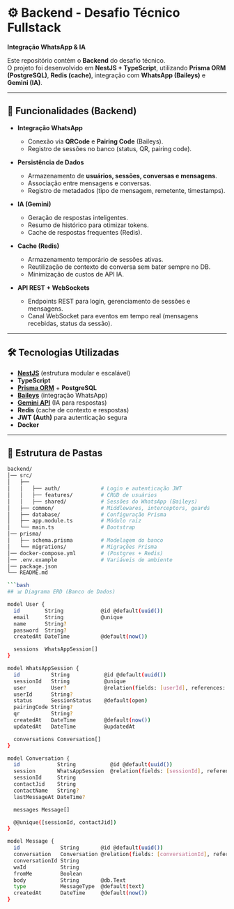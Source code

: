# ⚙️ Backend - Desafio Técnico Fullstack
**Integração WhatsApp & IA**  

Este repositório contém o **Backend** do desafio técnico.  
O projeto foi desenvolvido em **NestJS + TypeScript**, utilizando **Prisma ORM (PostgreSQL)**, **Redis (cache)**, integração com **WhatsApp (Baileys)** e **Gemini (IA)**.

---

## 📌 Funcionalidades (Backend)

- **Integração WhatsApp**
  - Conexão via **QRCode** e **Pairing Code** (Baileys).
  - Registro de sessões no banco (status, QR, pairing code).

- **Persistência de Dados**
  - Armazenamento de **usuários, sessões, conversas e mensagens**.
  - Associação entre mensagens e conversas.
  - Registro de metadados (tipo de mensagem, remetente, timestamps).

- **IA (Gemini)**
  - Geração de respostas inteligentes.
  - Resumo de histórico para otimizar tokens.
  - Cache de respostas frequentes (Redis).

- **Cache (Redis)**
  - Armazenamento temporário de sessões ativas.
  - Reutilização de contexto de conversa sem bater sempre no DB.
  - Minimização de custos de API IA.

- **API REST + WebSockets**
  - Endpoints REST para login, gerenciamento de sessões e mensagens.
  - Canal WebSocket para eventos em tempo real (mensagens recebidas, status da sessão).

---

## 🛠️ Tecnologias Utilizadas

- **[NestJS](https://nestjs.com/)** (estrutura modular e escalável)
- **TypeScript**
- **[Prisma ORM](https://www.prisma.io/)** + **PostgreSQL**
- **[Baileys](https://github.com/WhiskeySockets/Baileys)** (integração WhatsApp)
- **[Gemini API](https://ai.google.dev/)** (IA para respostas)
- **Redis** (cache de contexto e respostas)
- **JWT (Auth)** para autenticação segura
- **Docker** 

---

## 📂 Estrutura de Pastas

```bash
backend/
│── src/
│   ├── 
│   │   ├── auth/             # Login e autenticação JWT
│   │   ├── features/         # CRUD de usuários
│   │   ├── shared/           # Sessões do WhatsApp (Baileys) 
│   ├── common/               # Middlewares, interceptors, guards
│   ├── database/             # Configuração Prisma
│   ├── app.module.ts         # Módulo raiz
│   └── main.ts               # Bootstrap
│── prisma/
│   ├── schema.prisma         # Modelagem do banco
│   └── migrations/           # Migrações Prisma
│── docker-compose.yml        # (Postgres + Redis)
│── .env.example              # Variáveis de ambiente
│── package.json
└── README.md

```bash
## 📊 Diagrama ERD (Banco de Dados)

model User {
  id        String            @id @default(uuid())
  email     String            @unique
  name      String?
  password  String?
  createdAt DateTime          @default(now())

  sessions  WhatsAppSession[]
}

model WhatsAppSession {
  id          String           @id @default(uuid())
  sessionId   String           @unique
  user        User?            @relation(fields: [userId], references: [id])
  userId      String?
  status      SessionStatus    @default(open)
  pairingCode String?
  qr          String?
  createdAt   DateTime         @default(now())
  updatedAt   DateTime         @updatedAt

  conversations Conversation[]
}

model Conversation {
  id            String           @id @default(uuid())
  session       WhatsAppSession  @relation(fields: [sessionId], references: [sessionId])
  sessionId     String
  contactJid    String
  contactName   String?
  lastMessageAt DateTime?

  messages Message[]

  @@unique([sessionId, contactJid]) 
}

model Message {
  id             String       @id @default(uuid())
  conversation   Conversation @relation(fields: [conversationId], references: [id])
  conversationId String
  waId           String
  fromMe         Boolean
  body           String       @db.Text
  type           MessageType  @default(text)
  createdAt      DateTime     @default(now())
}
